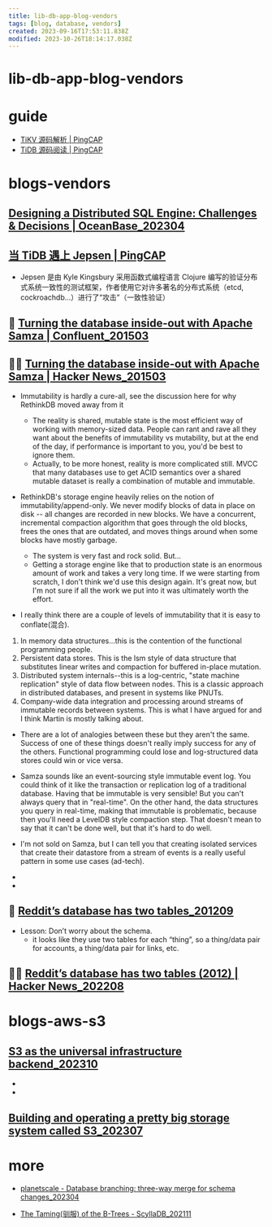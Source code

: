 ```yaml
---
title: lib-db-app-blog-vendors
tags: [blog, database, vendors]
created: 2023-09-16T17:53:11.838Z
modified: 2023-10-26T18:14:17.038Z
---
```


# lib-db-app-blog-vendors

# guide
- [TiKV 源码解析 | PingCAP](https://cn.pingcap.com/blog/tag/tikv-source-code-analysis/)
- [TiDB 源码阅读 | PingCAP](https://cn.pingcap.com/blog/tag/tidb-source-code-reading/)
# blogs-vendors

## [Designing a Distributed SQL Engine: Challenges & Decisions | OceanBase_202304](https://en.oceanbase.com/blog/2596985600)

## [当 TiDB 遇上 Jepsen | PingCAP](https://cn.pingcap.com/blog/tidb-jepsen/)

- Jepsen 是由 Kyle Kingsbury 采用函数式编程语言 Clojure 编写的验证分布式系统一致性的测试框架，作者使用它对许多著名的分布式系统（etcd, cockroachdb...）进行了“攻击”（一致性验证）

## 📝 [Turning the database inside-out with Apache Samza | Confluent_201503](https://www.confluent.io/blog/turning-the-database-inside-out-with-apache-samza/)

## 👥🔥 [Turning the database inside-out with Apache Samza | Hacker News_201503](https://news.ycombinator.com/item?id=9145197)

- Immutability is hardly a cure-all, see the discussion here for why RethinkDB moved away from it
  - The reality is shared, mutable state is the most efficient way of working with memory-sized data. People can rant and rave all they want about the benefits of immutability vs mutability, but at the end of the day, if performance is important to you, you'd be best to ignore them.
  - Actually, to be more honest, reality is more complicated still. MVCC that many databases use to get ACID semantics over a shared mutable dataset is really a combination of mutable and immutable.
- RethinkDB's storage engine heavily relies on the notion of immutability/append-only. We never modify blocks of data in place on disk -- all changes are recorded in new blocks. We have a concurrent, incremental compaction algorithm that goes through the old blocks, frees the ones that are outdated, and moves things around when some blocks have mostly garbage.
  - The system is very fast and rock solid. But...
  - Getting a storage engine like that to production state is an enormous amount of work and takes a very long time. If we were starting from scratch, I don't think we'd use this design again. It's great now, but I'm not sure if all the work we put into it was ultimately worth the effort.

- I really think there are a couple of levels of immutability that it is easy to conflate(混合).
1. In memory data structures...this is the contention of the functional programming people.
2. Persistent data stores. This is the lsm style of data structure that substitutes linear writes and compaction for buffered in-place mutation.
3. Distributed system internals--this is a log-centric, "state machine replication" style of data flow between nodes. This is a classic approach in distributed databases, and present in systems like PNUTs.
4. Company-wide data integration and processing around streams of immutable records between systems. This is what I have argued for and I think Martin is mostly talking about.
- There are a lot of analogies between these but they aren't the same. Success of one of these things doesn't really imply success for any of the others. Functional programming could lose and log-structured data stores could win or vice versa. 

- Samza sounds like an event-sourcing style immutable event log. You could think of it like the transaction or replication log of a traditional database. Having that be immutable is very sensible! But you can't always query that in "real-time". On the other hand, the data structures you query in real-time, making that immutable is problematic, because then you'll need a LevelDB style compaction step. That doesn't mean to say that it can't be done well, but that it's hard to do well.

- I'm not sold on Samza, but I can tell you that creating isolated services that create their datastore from a stream of events is a really useful pattern in some use cases (ad-tech).
- 
- 

## 📝 [Reddit’s database has two tables_201209](https://kevin.burke.dev/kevin/reddits-database-has-two-tables/)

- Lesson: Don’t worry about the schema.
  - it looks like they use two tables for each “thing”, so a thing/data pair for accounts, a thing/data pair for links, etc.

## 👥🔥 [Reddit’s database has two tables (2012) | Hacker News_202208](https://news.ycombinator.com/item?id=32407873)

# blogs-aws-s3

## [S3 as the universal infrastructure backend_202310](https://medium.com/innovationendeavors/s3-as-the-universal-infrastructure-backend-a104a8cc6991)

- 
- 

## [Building and operating a pretty big storage system called S3_202307](https://www.allthingsdistributed.com/2023/07/building-and-operating-a-pretty-big-storage-system.html)

# more
- [planetscale - Database branching: three-way merge for schema changes_202304](https://planetscale.com/blog/database-branching-three-way-merge-schema-changes)

- [The Taming(驯服) of the B-Trees - ScyllaDB_202111](https://www.scylladb.com/2021/11/23/the-taming-of-the-b-trees/)
